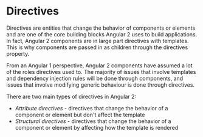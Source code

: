 # Directives

Directives are entities that change the behavior of components or elements and are one of the core building blocks Angular 2 uses to build applications. In fact, Angular 2 components are in large part directives with templates. This is why components are passed in as children through the directives property.

From an Angular 1 perspective, Angular 2 components have assumed a lot of the roles directives used to. The majority of issues that involve templates and dependency injection rules will be done through components, and issues that involve modifying generic behaviour is done through directives.

There are two main types of directives in Angular 2:
* _Attribute directives_ - directives that change the behavior of a component or element but don't affect the template
* _Structural directives_ - directives that change the behavior of a component or element by affecting how the template is rendered